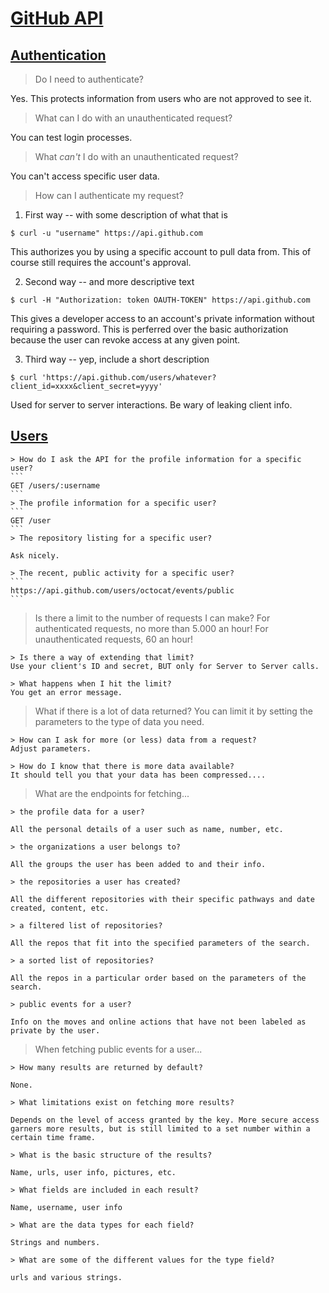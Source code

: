 # [GitHub API](https://developer.github.com/v3/)

## [Authentication](https://developer.github.com/v3/#authentication)

> Do I need to authenticate?

Yes. This protects information from users who are not approved to see it. 

> What can I do with an unauthenticated request?

You can test login processes.

> What _can't_ I do with an unauthenticated request?

You can't access specific user data.

> How can I authenticate my request?

1. First way -- with some description of what that is
```
$ curl -u "username" https://api.github.com
```
This authorizes you by using a specific account to pull data from. This of course still requires the account's approval.

2. Second way -- and more descriptive text
```
$ curl -H "Authorization: token OAUTH-TOKEN" https://api.github.com
```
This gives a developer access to an account's private information without requiring a password. This is perferred over the basic authorization because the user can revoke access at any given point. 

3. Third way -- yep, include a short description
```
$ curl 'https://api.github.com/users/whatever?client_id=xxxx&client_secret=yyyy'
```
Used for server to server interactions. Be wary of leaking client info. 


## [Users](https://developer.github.com/v3/users/)

    > How do I ask the API for the profile information for a specific user?
    ```
    GET /users/:username
    ```
    > The profile information for a specific user?
    ```
    GET /user
    ```
    > The repository listing for a specific user?
    
    Ask nicely.
    
    > The recent, public activity for a specific user?
    ```
    https://api.github.com/users/octocat/events/public
    ```

> Is there a limit to the number of requests I can make?
    For authenticated requests, no more than 5.000 an hour! For unauthenticated requests, 60 an hour!
    
    > Is there a way of extending that limit?
    Use your client's ID and secret, BUT only for Server to Server calls.
    
    > What happens when I hit the limit?
    You get an error message.

> What if there is a lot of data returned?
    You can limit it by setting the parameters to the type of data you need.
    
    > How can I ask for more (or less) data from a request?
    Adjust parameters.
    
    > How do I know that there is more data available?
    It should tell you that your data has been compressed....
    
> What are the endpoints for fetching...
    
    > the profile data for a user?
    
    All the personal details of a user such as name, number, etc.
    
    > the organizations a user belongs to?
    
    All the groups the user has been added to and their info. 
    
    > the repositories a user has created?
    
    All the different repositories with their specific pathways and date created, content, etc. 
    
    > a filtered list of repositories?
    
    All the repos that fit into the specified parameters of the search. 
    
    > a sorted list of repositories?
    
    All the repos in a particular order based on the parameters of the search. 
    
    > public events for a user?
    
    Info on the moves and online actions that have not been labeled as private by the user. 
    
> When fetching public events for a user...

    > How many results are returned by default?
    
    None. 
    
    > What limitations exist on fetching more results?
    
    Depends on the level of access granted by the key. More secure access garners more results, but is still limited to a set number within a certain time frame. 
    
    > What is the basic structure of the results?
    
    Name, urls, user info, pictures, etc. 
    
    > What fields are included in each result?
    
    Name, username, user info
    
    > What are the data types for each field?
    
    Strings and numbers.
    
    > What are some of the different values for the type field?
    
    urls and various strings. 

